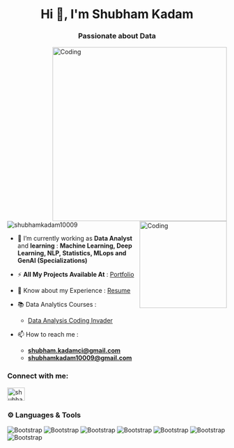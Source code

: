 <h1 align="center">Hi 👋, I'm Shubham Kadam</h1>
<h3 align="center">Passionate about Data</h3>
<img align="right" alt="Coding" width="400" src="https://media3.giphy.com/media/v1.Y2lkPTc5MGI3NjExYTc2MmI5ZDI2ODBhM2Q1ZThlOWQ5N2RlYjJhOWMyNWFhMDI3NzQ1ZiZlcD12MV9pbnRlcm5hbF9naWZzX2dpZklkJmN0PWc/qgQUggAC3Pfv687qPC/giphy.gif">
<img align="right" alt="Coding" width="200" src="https://www.careerguide.com/career/wp-content/uploads/2021/08/570bfa_93eba704821a45119d72f3c091263817_mv2.gif">

<p align="left"> <img src="https://komarev.com/ghpvc/?username=shubhamkadam10009&label=Profile%20views&color=0e75b6&style=flat" alt="shubhamkadam10009" /> </p>

- 🌱 I’m currently working as **Data Analyst** and **learning** : **Machine Learning, Deep Learning, NLP, Statistics, MLops and GenAI (Specializations)**


- ⚡ **All My Projects Available At** : [Portfolio](https://github.com/shubhamkadam10009/Data-Analysis-Portfolio)
- 📄 Know about my Experience : [Resume](https://drive.google.com/file/d/18muUNksuXdxrGFZmfg-vG27seXBKKRaW/view?usp=drive_link)
- 📚 Data Analytics Courses :
  - [Data Analysis Coding Invader](https://codinginvaders.com/certificate?path=https://storage.yandexcloud.net/test11/DA_certificates/August%202023/4-Shubham-Mangesh-Kadam.jpg)
- 📫 How to reach me :
   - **shubham.kadamci@gmail.com**
   - **shubhamkadam10009@gmail.com** 

<h3 align="left">Connect with me:</h3>
<p align="left">
<a href="https://www.linkedin.com/in/shubham-kadam-a4167a253?lipi=urn%3Ali%3Apage%3Ad_flagship3_profile_view_base_contact_details%3BC54RKzPASraS6hYBzUnj%2Bg%3D%3D" target="blank"><img align="center" src="https://raw.githubusercontent.com/rahuldkjain/github-profile-readme-generator/master/src/images/icons/Social/linked-in-alt.svg" alt="shubham kadam" height="30" width="40" /></a>

</p>



### ⚙️ Languages & Tools

![Bootstrap](https://img.shields.io/badge/-Excel-05122A?style=flat-square&logo=Excel&color=bb8b8b) ![Bootstrap](https://img.shields.io/badge/-Python-05122A?style=flat-square&logo=Python&color=bb8b8b) ![Bootstrap](https://img.shields.io/badge/-MySQL-05122A?style=flat-square&logo=MySQL&color=bb8b8b) ![Bootstrap](https://img.shields.io/badge/-PostgreSQL-05122A?style=flat-square&logo=PostgreSQL&color=bb8b8b) ![Bootstrap](https://img.shields.io/badge/-Pandas-05122A?style=flat-square&logo=Pandas&color=bb8b8b) ![Bootstrap](https://img.shields.io/badge/-Numpy-05122A?style=flat-square&logo=Numpy&color=bb8b8b) ![Bootstrap](https://img.shields.io/badge/-PowerBi-05122A?style=flat-square&logo=PowerBi&color=bb8b8b)


